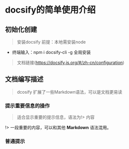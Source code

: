 # docsify的简单使用介绍
## 初始化创建
>安装docsify 前提：本地需安装node 
* 终端输入：npm i docsify-cli -g 全局安装


> 文档链接(https://docsify.js.org/#/zh-cn/configuration)

## 文档编写描述
> dcosify 扩展了一些Markdown语法，可以是文档更易读

### 提示重要信息的操作
>适合显示重要的提示信息，语法为!> 内容

!> 一段重要的内容，可以和其他 **Markdown** 语法混用。

### 普通提示
